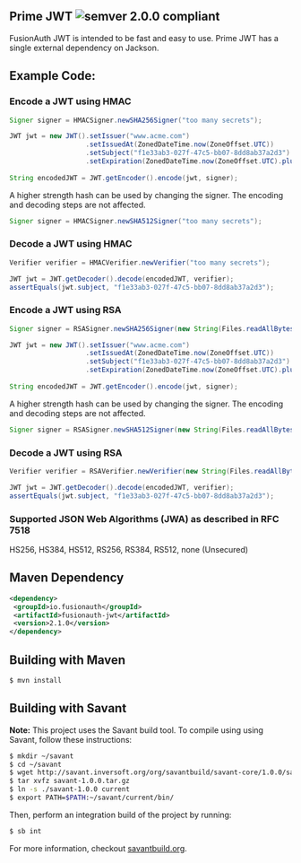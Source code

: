 ## Prime JWT ![semver 2.0.0 compliant](http://img.shields.io/badge/semver-2.0.0-brightgreen.svg?style=flat-square)

FusionAuth JWT is intended to be fast and easy to use. Prime JWT has a single external dependency on Jackson.

## Example Code:

### Encode a JWT using HMAC
```java
Signer signer = HMACSigner.newSHA256Signer("too many secrets");

JWT jwt = new JWT().setIssuer("www.acme.com")
                   .setIssuedAt(ZonedDateTime.now(ZoneOffset.UTC))
                   .setSubject("f1e33ab3-027f-47c5-bb07-8dd8ab37a2d3")
                   .setExpiration(ZonedDateTime.now(ZoneOffset.UTC).plusMinutes(60));
                       
String encodedJWT = JWT.getEncoder().encode(jwt, signer);

```

A higher strength hash can be used by changing the signer. The encoding and decoding steps are not affected.
```java
Signer signer = HMACSigner.newSHA512Signer("too many secrets");
```

### Decode a JWT using HMAC
```java
Verifier verifier = HMACVerifier.newVerifier("too many secrets");

JWT jwt = JWT.getDecoder().decode(encodedJWT, verifier);
assertEquals(jwt.subject, "f1e33ab3-027f-47c5-bb07-8dd8ab37a2d3");
```

### Encode a JWT using RSA
```java
Signer signer = RSASigner.newSHA256Signer(new String(Files.readAllBytes(Paths.get("private_key.pem"))));

JWT jwt = new JWT().setIssuer("www.acme.com")
                   .setIssuedAt(ZonedDateTime.now(ZoneOffset.UTC))
                   .setSubject("f1e33ab3-027f-47c5-bb07-8dd8ab37a2d3")
                   .setExpiration(ZonedDateTime.now(ZoneOffset.UTC).plusMinutes(60));
        
String encodedJWT = JWT.getEncoder().encode(jwt, signer);
```

A higher strength hash can be used by changing the signer. The encoding and decoding steps are not affected.
```java
Signer signer = RSASigner.newSHA512Signer(new String(Files.readAllBytes(Paths.get("private_key.pem"))));
```

### Decode a JWT using RSA
```java
Verifier verifier = RSAVerifier.newVerifier(new String(Files.readAllBytes(Paths.get("public_key.pem"))));

JWT jwt = JWT.getDecoder().decode(encodedJWT, verifier);
assertEquals(jwt.subject, "f1e33ab3-027f-47c5-bb07-8dd8ab37a2d3");
```

### Supported JSON Web Algorithms (JWA) as described in RFC 7518

HS256, HS384, HS512, RS256, RS384, RS512, none (Unsecured)

 ## Maven Dependency
 ```xml
<dependency>
  <groupId>io.fusionauth</groupId>
  <artifactId>fusionauth-jwt</artifactId>
  <version>2.1.0</version>
</dependency>
 ```
 
 ## Building with Maven
 ```bash
 $ mvn install
 ```
 

## Building with Savant

**Note:** This project uses the Savant build tool. To compile using using Savant, follow these instructions:

```bash
$ mkdir ~/savant
$ cd ~/savant
$ wget http://savant.inversoft.org/org/savantbuild/savant-core/1.0.0/savant-1.0.0.tar.gz
$ tar xvfz savant-1.0.0.tar.gz
$ ln -s ./savant-1.0.0 current
$ export PATH=$PATH:~/savant/current/bin/
```

Then, perform an integration build of the project by running:
```bash
$ sb int
```

For more information, checkout [savantbuild.org](http://savantbuild.org/).
